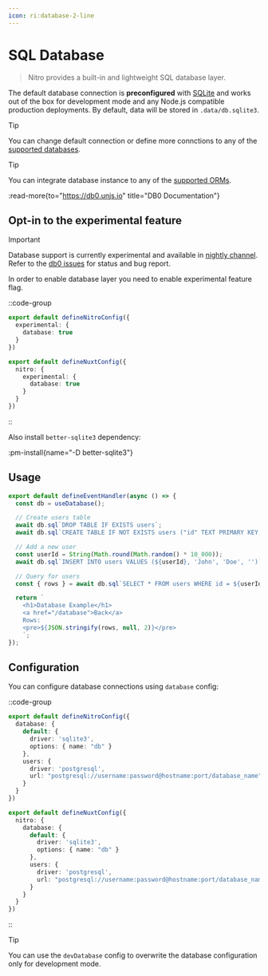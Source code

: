 ```yaml
---
icon: ri:database-2-line
---
```


# SQL Database

> Nitro provides a built-in and lightweight SQL database layer.

The default database connection is **preconfigured** with [SQLite](https://db0.unjs.io/connectors/sqlite) and works out of the box for development mode and any Node.js compatible production deployments. By default, data will be stored in `.data/db.sqlite3`.

> [!TIP]
> You can change default connection or define more connctions to any of the [supported databases](https://db0.unjs.io/connectors/sqlite).

> [!TIP]
> You can integrate database instance to any of the [supported ORMs](https://db0.unjs.io/integrations).

:read-more{to="https://db0.unjs.io" title="DB0 Documentation"}

## Opt-in to the experimental feature

> [!IMPORTANT]
> Database support is currently experimental and available in [nightly channel](/guide/nightly).
> Refer to the [db0 issues](https://github.com/unjs/db0/issues) for status and bug report.

In order to enable database layer you need to enable experimental feature flag.

::code-group
```ts [nitro.config.ts]
export default defineNitroConfig({
  experimental: {
    database: true
  }
})
```

```ts [nuxt.config.ts]
export default defineNuxtConfig({
  nitro: {
    experimental: {
      database: true
    }
  }
})
```
::

Also install `better-sqlite3` dependency:

:pm-install{name="-D better-sqlite3"}

## Usage

<!-- automd:file code src="../../examples/database/routes/index.ts" -->

```ts [index.ts]
export default defineEventHandler(async () => {
  const db = useDatabase();

  // Create users table
  await db.sql`DROP TABLE IF EXISTS users`;
  await db.sql`CREATE TABLE IF NOT EXISTS users ("id" TEXT PRIMARY KEY, "firstName" TEXT, "lastName" TEXT, "email" TEXT)`;

  // Add a new user
  const userId = String(Math.round(Math.random() * 10_000));
  await db.sql`INSERT INTO users VALUES (${userId}, 'John', 'Doe', '')`;

  // Query for users
  const { rows } = await db.sql`SELECT * FROM users WHERE id = ${userId}`;

  return `
    <h1>Database Example</h1>
    <a href="/database">Back</a>
    Rows:
    <pre>${JSON.stringify(rows, null, 2)}</pre>
    `;
});

```

<!-- /automd -->

## Configuration

You can configure database connections using `database` config:

::code-group
```ts [nitro.config.ts]
export default defineNitroConfig({
  database: {
    default: {
      driver: 'sqlite3',
      options: { name: "db" }
    },
    users: {
      driver: 'postgresql',
      url: "postgresql://username:password@hostname:port/database_name"
    }
  }
})
```
```ts [nuxt.config.ts]
export default defineNuxtConfig({
  nitro: {
    database: {
      default: {
        driver: 'sqlite3',
        options: { name: "db" }
      },
      users: {
        driver: 'postgresql',
        url: "postgresql://username:password@hostname:port/database_name"
      }
    }
  }
})
```
::

> [!TIP]
> You can use the `devDatabase`  config to overwrite the database configuration only for development mode.
